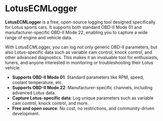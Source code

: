 # LotusECMLogger

**LotusECMLogger** is a free, open-source logging tool designed specifically for Lotus sports cars. It supports both standard OBD-II Mode 01 and manufacturer-specific OBD-II Mode 22, enabling you to capture a wide range of engine and vehicle data.

With LotusECMLogger, you can log not only generic OBD-II parameters, but also Lotus-specific data such as variable cam control, knock control, and other advanced diagnostics. This makes it an invaluable tool for enthusiasts, tuners, and anyone interested in monitoring or troubleshooting their Lotus vehicle.

- **Supports OBD-II Mode 01**: Standard parameters like RPM, speed, coolant temperature, etc.
- **Supports OBD-II Mode 22**: Manufacturer-specific channels, including advanced Lotus data.
- **Capture Lotus-specific data**: Log unique parameters such as variable cam control, knock control, and more.
- **Free and open source**: No cost, no restrictions, and community-driven development.